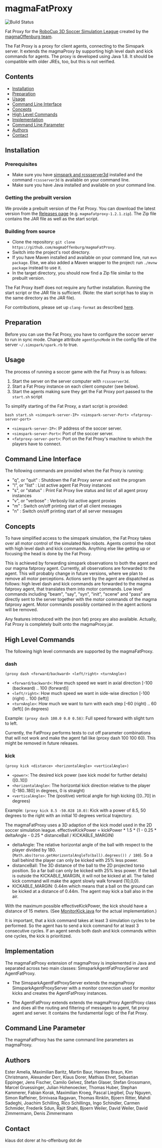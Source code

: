 # magmaFatProxy

![Build Status](https://github.com/magmaOffenburg/magmaFatProxy/workflows/Build/badge.svg)

Fat Proxy for the [RoboCup 3D Soccer Simulation League](https://ssim.robocup.org/3d-simulation/) created by the [magmaOffenburg team](http://robocup.hs-offenburg.de/).

The Fat Proxy is a proxy for client agents, connecting to the
Simspark server. It extends the magmaProxy by supporting high level dash and kick commands for agents.
The proxy is developed using Java 1.8.
It should be compatible with older JREs, too, but this is not verified.

## Contents

- [Installation](#installation)
- [Preparation](#preparation)
- [Usage](#usage)
- [Command Line Interface](#command-line-interface)
- [Concepts](#concepts)
- [High Level Commands](#high-level-commands)
- [Implementation](#implementation)
- [Command Line Parameter](#command-line-parameter)
- [Authors](#authors)
- [Contact](#contact)

## Installation

### Prerequisites
- Make sure you have [simspark and rcssserver3d](https://gitlab.com/robocup-sim/SimSpark/-/wikis/home) installed and the command `rcssserver3d` is available on your command line.
- Make sure you have Java installed and available on your command line.

### Getting the prebuilt version
We provide a prebuilt version of the Fat Proxy. You can download the latest version from the [Releases page](https://github.com/magmaOffenburg/magmaFatProxy/releases) (e.g. `magmafatproxy-1.2.1.zip`). The Zip file contains the JAR file as well as the start script.

### Building from source
- Clone the repository: `git clone https://github.com/magmaOffenburg/magmaFatProxy`.
- Switch into the project's root directory.
- If you have Maven installed and available on your command line, run `mvn package`. Else, we also added a Maven wrapper to the project: run `./mvnw package` instead to use it.
- In the target directory, you should now find a Zip file similar to the prebuilt version.

The Fat Proxy itself does not require any further installation. Running the start script or the JAR file is sufficient. (Note: the start script has to stay in the same directory as the JAR file).

For contributions, please set up `clang-format` as described [here](https://github.com/hsoautonomy/formatting).

## Preparation
Before you can use the Fat Proxy, you have to configure the soccer server to run in sync mode.
Change attribute `agentSyncMode` in the config file of the server `~/.simspark/spark.rb` to true.

## Usage
The process of running a soccer game with the Fat Proxy is as follows:

1. Start the server on the server computer with `rcssserver3d`.
2. Start a Fat Proxy instance on each client computer (see below).
3. Start the agents making sure they get the Fat Proxy port passed to the `start.sh` script

To simplify starting of the Fat Proxy, a start script is provided:

`bash start.sh <simspark-server-IP> <simspark-server-Port> <fatproxy-server-port>`

- `<simspark-server-IP>`: IP address of the soccer server.
- `<simspark-server-Port>`: Port of the soccer server.
- `<fatproxy-server-port>`: Port on the Fat Proxy's machine to which the players have to connect.


## Command Line Interface

The following commands are provided when the Fat Proxy is running:

- "q", or "quit" : Shutdown the Fat Proxy server and exit the program
- "l", or "list" : List active agent Fat Proxy instances
- "s", or "status" : Print Fat Proxy live status and list of all agent proxy instances 
- "v", or "verbose" : Verbosly list active agent proxies
- "m" : Switch on/off printing start of all client messages
- "n" : Switch on/off printing start of all server messages

## Concepts
To have simplified access to the simspark simulation, the Fat Proxy takes over all motor control of the simulated Nao robots.
Agents control the robot with high level dash and kick commands. Anything else like getting up or focusing the head is done by the Fat Proxy.

This is achieved by forwarding simspark observations to both the agent and our magma fatproxy agent. Currently, all observations are forwarded to the agent. This will probably change in future versions, where we plan to remove all motor perceptions. Actions sent by the agent are dispatched as follows: high level dash and kick commands are forwarded to the magma fatproxy agent, that translates them into motor commands. Low level commands including "beam", "say", "syn", "init", "scene" and "pass" are directly sent to the server together with the motor commands of the magma fatproxy agent. Motor commands possibly contained in the agent actions will be removed.

Any features introduced with the (non fat) proxy are also available. Actually, Fat Proxy is completely built onto the magmaProxy.jar.

## High Level Commands
The following high level commands are supported by the magmaFatProxy.

### dash
`(proxy dash <forward/backward> <left/right> <turnAngle>)`
- `<forward/backward>`: How much speed we want in axial direction [-100 (backward) .. 100 (forward)]
- `<left/right>`: How much speed we want in side-wise direction [-100 (right) .. 100 (left)]
- `<turnAngle>`: How much we want to turn with each step  [-60 (right) .. 60 (left)] (in degrees)

Example: `(proxy dash 100.0 0.0 0.58)`: Full speed forward with slight turn to left.

Currently, the FatProxy performs tests to cut off parameter combinations that will not work and make the agent fall like (proxy dash 100 100 60). This might be removed in future releases.

### kick
`(proxy kick <distance> <horizontalAngle> <verticalAngle>)`
- `<power>`: The desired kick power (see kick model for further details) ([0..10])
- `<horizontalAngle>`: The horizontal kick direction relative to the player ([-180..180] in degrees, 0 is straight)
- `<verticalAngle>`: The (positive) vertical angle for high kicking ([0..70] in degrees)

Example: `(proxy kick 8.5 -50.028 10.0)`: Kick with a power of 8.5, 50 degrees to the right with an initial 10 degrees vertical trajectory.

The magmaFatProxy uses a 3D adaption of the kick model used in the 2D soccer simulation league.
effectiveKickPower = kickPower * 1.5 * (1 - 0.25 * deltaAngle - 0.25 * distanceBall / KICKABLE_MARGIN)
- deltaAngle: The relative horizontal angle of the ball with respect to the player divided by 180.
(`Math.abs(torso.getHorizontalAngleTo(ball).degrees()) / 180`). So a ball behind the player can only be kicked with 25% less power.
- distanceBall: The 3D distance of the ball to the 2D projected torso position. So a far ball can only be kicked with 25% less power. If the ball is outside the KICKABLE_MARGIN, it will not be kicked at all. The failed kick command will make the agent slowly walk forward (10,0,0).
- KICKABLE_MARGIN: 0.44m which means that a ball on the ground can be kicked at a distance of 0.44m. The agent may kick a ball also in the air.

With the maximum possible effectiveKickPower, the kick should have a distance of 15 meters. (See [MonitorKick.java](src/main/java/magma/agent/decision/behavior/basic/MonitorKick.java) for the actual implementation.)

It is important, that a kick command takes at least 3 simulation cycles to be performed. So the agent has to send a kick command for at least 3 consecutive cycles. If an agent sends both dash and kick commands within one cycles, the kick is prioritized.

## Implementation
The magmaFatProxy extension of magmaProxy is implemented in Java and separated across two main classes: 
SimsparkAgentFatProxyServer and AgentFatProxy. 

- The SimsparkAgentFatProxyServer extends the magmaProxy SimsparkAgentProxyServer with a monitor connection used for monitor kicks and creates the AgentFatProxy instances.

- The AgentFatProxy extends extends the magmaProxy AgentProxy class and does all the routing and filtering of messages to agent, fat proxy agent and server. It contains the fundamental logic of the Fat Proxy.

## Command Line Parameter

The magmaFatProxy has the same command line parameters as magmaProxy.

## Authors
Ester Amelia, Maximilian Baritz, Martin Baur, Hannes Braun, Kim Christmann, Alexander Derr, 
Klaus Dorer, Mathias Ehret, Sebastian Eppinger, Jens Fischer, 
Camilo Gelvez, Stefan Glaser, Stefan Grossmann, Marcel Gruessinger, Julian Hohenoecker, Thomas Huber, 
Stephan Kammerer, Fabian Korak, Maximilian Kroeg, Pascal Liegibel, Duy Nguyen, 
Simon Raffeiner, Srinivasa Ragavan, Thomas Rinklin, Bjoern Ritter, 
Mahdi Sadeghi, Joachim Schilling, Rico Schillings, Ingo Schindler, Carmen Schmider, Frederik Sdun, Rajit Shahi, 
Bjoern Weiler, David Weiler, David Zimmermann, Denis Zimmermann

## Contact

klaus dot dorer at hs-offenburg dot de
